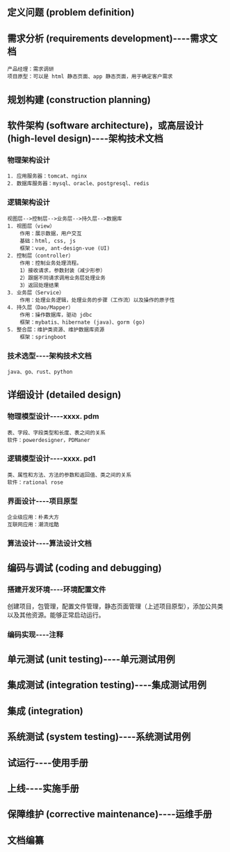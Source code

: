 ## 定义问题 (problem definition)


## 需求分析 (requirements development)----需求文档
	产品经理：需求调研
	项目原型：可以是 html 静态页面、app 静态页面，用于确定客户需求


## 规划构建 (construction planning)


## 软件架构 (software architecture)，或高层设计 (high-level design)----架构技术文档

### 物理架构设计
	1. 应用服务器：tomcat、nginx
	2. 数据库服务器：mysql、oracle、postgresql、redis

### 逻辑架构设计
	视图层-->控制层-->业务层-->持久层-->数据库
	1. 视图层（view）
		作用：展示数据，用户交互
		基础：html, css, js
		框架：vue, ant-design-vue (UI)
	2. 控制层（controller）
		作用：控制业务处理流程。
		1）接收请求，参数封装（减少形参）
		2）跟据不同请求调用业务层处理业务
		3）返回处理结果
	3. 业务层（Service）
		作用：处理业务逻辑，处理业务的步骤（工作流）以及操作的原子性
	4. 持久层（Dao/Mapper）
		作用：操作数据库，驱动 jdbc
		框架：mybatis、hibernate (java)、gorm (go)
	5. 整合层：维护类资源、维护数据库资源
		框架：springboot

### 技术选型----架构技术文档
	java、go、rust、python


## 详细设计 (detailed design)

### 物理模型设计----xxxx. pdm
	表、字段、字段类型和长度、表之间的关系
	软件：powerdesigner，PDManer
	
### 逻辑模型设计----xxxx. pd1
	类、属性和方法、方法的参数和返回值、类之间的关系
	软件：rational rose
	
### 界面设计----项目原型
	企业级应用：朴素大方
	互联网应用：潮流炫酷
	
### 算法设计----算法设计文档



## 编码与调试 (coding and debugging)

### 搭建开发环境----环境配置文件
创建项目，包管理，配置文件管理，静态页面管理（上述项目原型），添加公共类以及其他资源。能够正常启动运行。

### 编码实现----注释


## 单元测试 (unit testing)----单元测试用例


## 集成测试 (integration testing)----集成测试用例


## 集成 (integration) 


## 系统测试 (system testing)----系统测试用例


## 试运行----使用手册


## 上线----实施手册


## 保障维护 (corrective maintenance)----运维手册


## 文档编纂
